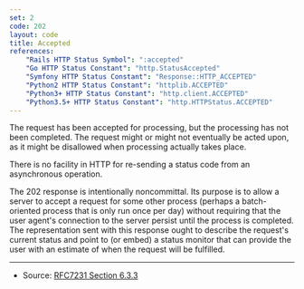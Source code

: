 ```yaml
---
set: 2
code: 202
layout: code
title: Accepted
references:
    "Rails HTTP Status Symbol": ":accepted"
    "Go HTTP Status Constant": "http.StatusAccepted"
    "Symfony HTTP Status Constant": "Response::HTTP_ACCEPTED"
    "Python2 HTTP Status Constant": "httplib.ACCEPTED"
    "Python3+ HTTP Status Constant": "http.client.ACCEPTED"
    "Python3.5+ HTTP Status Constant": "http.HTTPStatus.ACCEPTED"
---
```


The request has been accepted for processing, but the processing has not
been completed. The request might or might not eventually be acted upon,
as it might be disallowed when processing actually takes place.

There is no facility in HTTP for re-sending a status code from an
asynchronous operation.

The 202 response is intentionally noncommittal. Its purpose is to allow
a server to accept a request for some other process (perhaps a
batch-oriented process that is only run once per day) without requiring
that the user agent's connection to the server persist until the process
is completed. The representation sent with this response ought to
describe the request's current status and point to (or embed) a status
monitor that can provide the user with an estimate of when the request
will be fulfilled.

---

* Source: [RFC7231 Section 6.3.3][1]

[1]: <http://tools.ietf.org/html/rfc7231#section-6.3.3>
